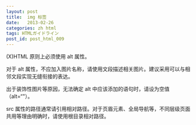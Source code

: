 ```yaml
---
layout: post
title:  img 标签
date:   2013-02-26
categories: zh html
tags: HTMLガイドライン
post_id: post_html_009
---
```

(X)HTML 原则上必须使用 alt 属性。

对于 alt 属性，不应加入图片名称，请使用文段描述相关图片。建议采用可以与相邻文段实现无缝衔接的表达。

出于装饰性图片等原因，无法确定 alt 中应该添加的语句时，请设为空值（alt=“"）。

src 属性的路径通常请引用相对路径。对于页眉元素、全局导航等，不同层级页面共用等理由明确时，请使用根目录相对路径。
